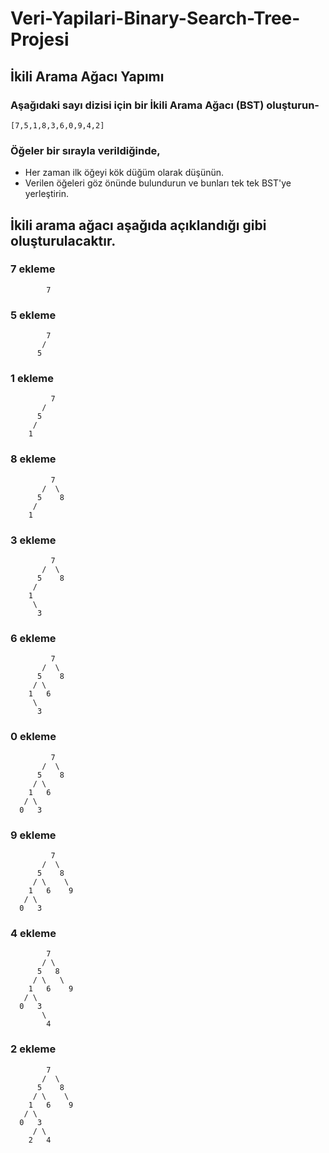 # Veri-Yapilari-Binary-Search-Tree-Projesi
## İkili Arama Ağacı Yapımı
### Aşağıdaki sayı dizisi için bir İkili Arama Ağacı (BST) oluşturun-
```
[7,5,1,8,3,6,0,9,4,2]
```
### Öğeler bir sırayla verildiğinde,
* Her zaman ilk öğeyi kök düğüm olarak düşünün.
* Verilen öğeleri göz önünde bulundurun ve bunları tek tek BST'ye yerleştirin.
 

## İkili arama ağacı aşağıda açıklandığı gibi oluşturulacaktır.

### 7 ekleme
```
        7
```
### 5 ekleme
```
        7
       /
      5
```
### 1 ekleme
```
         7
       /
      5
     /
    1
```
### 8 ekleme
```
         7
       /  \
      5    8
     /
    1
```
### 3 ekleme
```
         7
       /  \
      5    8
     /
    1
     \
      3
```
### 6 ekleme
```
         7
       /  \
      5    8
     / \
    1   6
     \
      3
```
### 0 ekleme
```
         7
       /  \
      5    8
     / \
    1   6
   / \
  0   3
```

### 9 ekleme
```
         7
       /  \
      5    8
     / \    \
    1   6    9
   / \
  0   3
```
### 4 ekleme
```
        7
       / \
      5   8
     / \   \
    1   6    9
   / \
  0   3
       \
        4
```
### 2 ekleme
```
        7
       /  \
      5    8
     / \    \
    1   6    9
   / \
  0   3
     / \
    2   4
```
